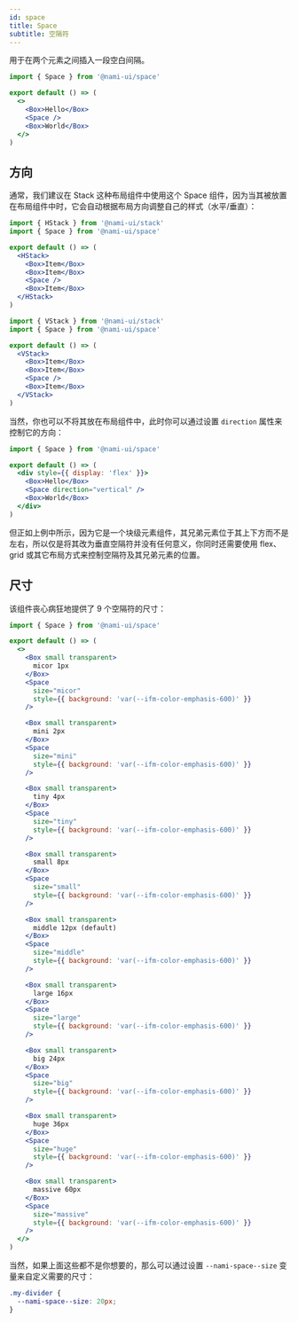 ```yaml
---
id: space
title: Space
subtitle: 空隔符
---
```


用于在两个元素之间插入一段空白间隔。

```jsx reactView
import { Space } from '@nami-ui/space'

export default () => (
  <>
    <Box>Hello</Box>
    <Space />
    <Box>World</Box>
  </>
)
```

## 方向

通常，我们建议在 Stack 这种布局组件中使用这个 Space 组件，因为当其被放置在布局组件中时，它会自动根据布局方向调整自己的样式（水平/垂直）：

```jsx reactView
import { HStack } from '@nami-ui/stack'
import { Space } from '@nami-ui/space'

export default () => (
  <HStack>
    <Box>Item</Box>
    <Box>Item</Box>
    <Space />
    <Box>Item</Box>
  </HStack>
)
```

```jsx reactView
import { VStack } from '@nami-ui/stack'
import { Space } from '@nami-ui/space'

export default () => (
  <VStack>
    <Box>Item</Box>
    <Box>Item</Box>
    <Space />
    <Box>Item</Box>
  </VStack>
)
```

当然，你也可以不将其放在布局组件中，此时你可以通过设置 `direction` 属性来控制它的方向：

```jsx reactView
import { Space } from '@nami-ui/space'

export default () => (
  <div style={{ display: 'flex' }}>
    <Box>Hello</Box>
    <Space direction="vertical" />
    <Box>World</Box>
  </div>
)
```

但正如上例中所示，因为它是一个块级元素组件，其兄弟元素位于其上下方而不是左右，所以仅是将其改为垂直空隔符并没有任何意义，你同时还需要使用 flex、grid 或其它布局方式来控制空隔符及其兄弟元素的位置。

## 尺寸

该组件丧心病狂地提供了 9 个空隔符的尺寸：

```jsx reactView
import { Space } from '@nami-ui/space'

export default () => (
  <>
    <Box small transparent>
      micor 1px
    </Box>
    <Space
      size="micor"
      style={{ background: 'var(--ifm-color-emphasis-600)' }}
    />

    <Box small transparent>
      mini 2px
    </Box>
    <Space
      size="mini"
      style={{ background: 'var(--ifm-color-emphasis-600)' }}
    />

    <Box small transparent>
      tiny 4px
    </Box>
    <Space
      size="tiny"
      style={{ background: 'var(--ifm-color-emphasis-600)' }}
    />

    <Box small transparent>
      small 8px
    </Box>
    <Space
      size="small"
      style={{ background: 'var(--ifm-color-emphasis-600)' }}
    />

    <Box small transparent>
      middle 12px (default)
    </Box>
    <Space
      size="middle"
      style={{ background: 'var(--ifm-color-emphasis-600)' }}
    />

    <Box small transparent>
      large 16px
    </Box>
    <Space
      size="large"
      style={{ background: 'var(--ifm-color-emphasis-600)' }}
    />

    <Box small transparent>
      big 24px
    </Box>
    <Space
      size="big"
      style={{ background: 'var(--ifm-color-emphasis-600)' }}
    />

    <Box small transparent>
      huge 36px
    </Box>
    <Space
      size="huge"
      style={{ background: 'var(--ifm-color-emphasis-600)' }}
    />

    <Box small transparent>
      massive 60px
    </Box>
    <Space
      size="massive"
      style={{ background: 'var(--ifm-color-emphasis-600)' }}
    />
  </>
)
```

当然，如果上面这些都不是你想要的，那么可以通过设置 `--nami-space--size` 变量来自定义需要的尺寸：

```scss
.my-divider {
  --nami-space--size: 20px;
}
```
